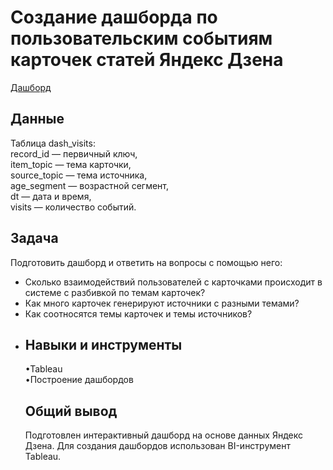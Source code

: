 <a name="lists"><h1>Создание дашборда по пользовательским событиям карточек статей Яндекс Дзена</h1></a>
[Дашборд](https://public.tableau.com/app/profile/natashkaa.d/viz/MyViz_16674950242380/Dashboard1?publish=yes)
<a name="lists"><h2>Данные</h2></a>
Таблица dash_visits:  
record_id — первичный ключ,  
item_topic — тема карточки,   
source_topic — тема источника,      
age_segment — возрастной сегмент,      
dt — дата и время,       
visits — количество событий.      
<a name="lists"><h2>Задача</h2></a>
Подготовить дашборд и ответить на вопросы с помощью него:  
- Cколько взаимодействий пользователей с карточками происходит в системе с разбивкой по темам карточек?  
- Как много карточек генерируют источники с разными темами?  
- Как соотносятся темы карточек и темы источников?
- <a name="lists"><h2>Навыки и инструменты</h2></a>
•Tableau  
•Построение дашбордов
<a name="lists"><h2>Общий вывод</h2></a>
Подготовлен интерактивный дашборд на основе данных Яндекс Дзена. Для создания дашбордов использован BI-инструмент Tableau.
